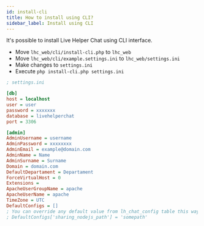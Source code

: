 ```yaml
---
id: install-cli
title: How to install using CLI?
sidebar_label: Install using CLI
---
```


It's possible to install Live Helper Chat using CLI interface.

* Move `lhc_web/cli/install-cli.php` to `lhc_web`
* Move `lhc_web/cli/example.settings.ini` to `lhc_web/settings.ini`
* Make changes to `settings.ini`
* Execute `php install-cli.php settings.ini`

```ini
; settings.ini

[db]
host = localhost
user = user
password = xxxxxxx
database = livehelperchat
port = 3306

[admin]
AdminUsername = username
AdminPassword = xxxxxxxx
AdminEmail = example@domain.com
AdminName = Name
AdminSurname = Surname
Domain = domain.com
DefaultDepartament = Departament
ForceVirtualHost = 0
Extensions =
ApacheUserGroupName = apache
ApacheUserName = apache
TimeZone = UTC
DefaultConfigs = []
; You can override any default value from lh_chat_config table this way.
; DefaultConfigs['sharing_nodejs_path'] = 'somepath'
```